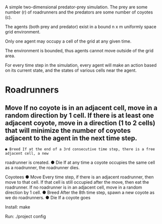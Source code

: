 A simple two-dimensional predator-prey simulation.
The prey are some number (r) of roadrunners and the predators are some number of coyotes (c).

The agents (both prey and predator) exist in a bound n x m uniformly space grid environment. 

Only one agent may occupy a cell of the grid at any given time.

The environment is bounded, thus agents cannot move outside of the grid area.

For every time step in the simulation, every agent will make an action based on its current state, and the states of various cells near the agent.

# Roadrunners
## Move If no coyote is in an adjacent cell, move in a random direction by 1 cell. If there is at least one adjacent coyote, move in a direction (1 to 2 cells) that will minimize the number of coyotes adjacent to the agent in the next time step.
	● Breed If at the end of a 3rd consecutive time step, there is a free adjacent cell, a new
roadrunner is created.
	● Die If at any time a coyote occupies the same cell as a roadrunner, the roadrunner
dies.

Coyotees
● Move Every time step, if there is an adjacent roadrunner, then move to that cell. If
that cell is still occupied after the move, then eat the roadrunner. If no roadrunner is
in an adjacent cell, move in a random direction by 1 cell.
● Breed After the 8th time step, spawn a new coyote as we do roadrunners.
● Die If a coyote goes

Install:
	make

Run:
	./project config
